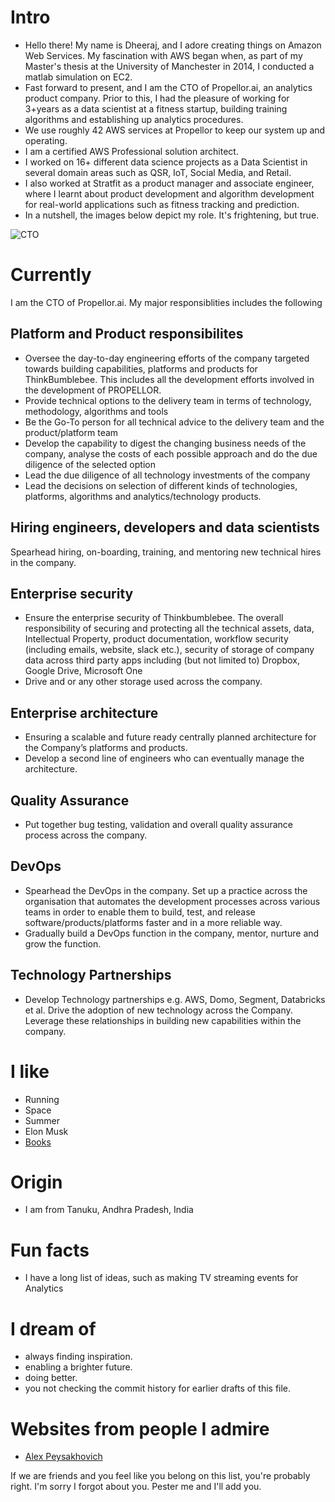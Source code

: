 
# Intro

- Hello there! My name is Dheeraj, and I adore creating things on Amazon Web Services. My fascination with
AWS began when, as part of my Master's thesis at the University of Manchester in 2014, I conducted a matlab simulation on EC2.
- Fast forward to present, and I am the CTO of Propellor.ai, an analytics product company.
Prior to this, I had the pleasure of working for 3+years as a data scientist at a fitness startup,
building training algorithms and establishing up analytics procedures.
- We use roughly 42 AWS services at Propellor to keep our system up and operating.
- I am a certified AWS Professional solution architect.
- I worked on 16+ different data science projects as a Data Scientist in several domain areas such as QSR, IoT, Social Media, and Retail.
- I also worked at Stratfit as a product manager and associate engineer,
where I learnt about product development and algorithm development for real-world applications such as fitness tracking and prediction.
- In a nutshell, the images below depict my role. It's frightening, but true.

![CTO](https://s3.ap-south-1.amazonaws.com/public.dheerajinampudi.com/CTO_role-min.jpg)

# Currently

I am the CTO of Propellor.ai. My major responsiblities includes the following

## Platform and Product responsibilites

- Oversee the day-to-day engineering efforts of the company targeted towards
building capabilities, platforms and products for ThinkBumblebee.
This includes all the development efforts involved in the development of PROPELLOR.
- Provide technical options to the delivery team in terms of technology, methodology,
algorithms and tools
- Be the Go-To person for all technical advice to the delivery team and the
product/platform team
- Develop the capability to digest the changing business needs of the company,
analyse the costs of each possible approach and do the due diligence of the selected
option
- Lead the due diligence of all technology investments of the company
- Lead the decisions on selection of different kinds of technologies, platforms,
algorithms and analytics/technology products.

## Hiring engineers, developers and data scientists

Spearhead hiring, on-boarding, training, and mentoring new technical hires in the company.

## Enterprise security

- Ensure the enterprise security of Thinkbumblebee. The overall responsibility of securing and
protecting all the technical assets, data, Intellectual Property, product documentation,
workflow security (including emails, website, slack etc.), security of storage of company data
across third party apps including (but not limited to) Dropbox, Google Drive, Microsoft One
- Drive and or any other storage used across the company.

## Enterprise architecture

- Ensuring a scalable and future ready centrally planned architecture for the Company’s
platforms and products.
- Develop a second line of engineers who can eventually manage the architecture.

## Quality Assurance

- Put together bug testing, validation and overall quality assurance process across the
company.

## DevOps

- Spearhead the DevOps in the company. Set up a practice across the organisation that
automates the development processes across various teams in order to enable them to
build, test, and release software/products/platforms faster and in a more reliable way.
- Gradually build a DevOps function in the company, mentor, nurture and grow the function.

## Technology Partnerships

- Develop Technology partnerships e.g. AWS, Domo, Segment, Databricks et al. Drive the
adoption of new technology across the Company. Leverage these relationships in building
new capabilities within the company.

# I like

- Running
- Space
- Summer
- Elon Musk
- [Books](https://www.goodreads.com/dheerajinampudi)

# Origin

- I am from Tanuku, Andhra Pradesh, India

# Fun facts

- I have a long list of ideas, such as making TV streaming events for Analytics

# I dream of

- always finding inspiration.
- enabling a brighter future.
- doing better.
- you not checking the commit history for earlier drafts of this file.

# Websites from people I admire

- [Alex Peysakhovich](http://alexpeys.github.io/)

If we are friends and you feel like you belong on this list, you're probably right. I'm sorry I forgot about you. Pester me and I'll add you.